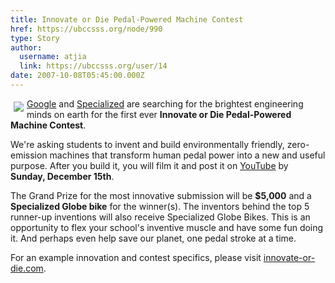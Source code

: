 ```yaml
---
title: Innovate or Die Pedal-Powered Machine Contest 
href: https://ubccsss.org/node/990
type: Story
author:
  username: atjia
  link: https://ubccsss.org/user/14
date: 2007-10-08T05:45:00.000Z
---
```


<div class="field field-name-body field-type-text-with-summary field-label-hidden"><div class="field-items"><div class="field-item even"><p><img src="/files/innovate_or_die.jpg" vspace="5" hspace="5" align="left"><a href="https://www.google.com/">Google</a> and <a href="http://www.specialized.com/">Specialized</a> are searching for the brightest engineering minds on earth for the first ever <strong>Innovate or Die Pedal-Powered Machine Contest</strong>.</p>
<p>We&apos;re asking students to invent and build environmentally friendly, zero-emission machines that transform human pedal power into a new and useful purpose. After you build it, you will film it and post it on <a href="https://www.youtube.com">YouTube</a> by <strong>Sunday, December 15th</strong>.</p>
<p>The Grand Prize for the most innovative submission will be <strong>$5,000</strong> and a <strong>Specialized Globe bike</strong> for the winner(s).  The inventors behind the top 5 runner-up inventions will also receive Specialized Globe Bikes. This is an opportunity to flex your school&apos;s inventive muscle and have some fun doing it. And perhaps even help save our planet, one pedal stroke at a time.</p>
<p>For an example innovation and contest specifics, please visit <a href="http://innovate-or-die.com">innovate-or-die.com</a>.</p>
</div></div></div>    <footer>
          </footer>